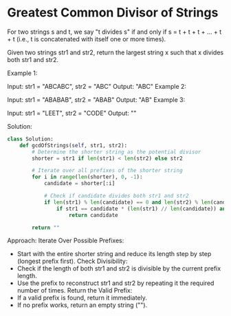 # Greatest Common Divisor of Strings

For two strings s and t, we say "t divides s" if and only if s = t + t + t + ... + t + t (i.e., t is concatenated with itself one or more times).

Given two strings str1 and str2, return the largest string x such that x divides both str1 and str2.

Example 1:

Input: str1 = "ABCABC", str2 = "ABC"
Output: "ABC"
Example 2:

Input: str1 = "ABABAB", str2 = "ABAB"
Output: "AB"
Example 3:

Input: str1 = "LEET", str2 = "CODE"
Output: ""

Solution:

```Python
class Solution:
    def gcdOfStrings(self, str1, str2):
        # Determine the shorter string as the potential divisor
        shorter = str1 if len(str1) < len(str2) else str2

        # Iterate over all prefixes of the shorter string
        for i in range(len(shorter), 0, -1):
            candidate = shorter[:i]

            # Check if candidate divides both str1 and str2
            if len(str1) % len(candidate) == 0 and len(str2) % len(candidate) == 0:
                if str1 == candidate * (len(str1) // len(candidate)) and str2 == candidate * (len(str2) // len(candidate)):
                    return candidate

        return ""
```

Approach:
Iterate Over Possible Prefixes:

- Start with the entire shorter string and reduce its length step by step (longest prefix first).
  Check Divisibility:
- Check if the length of both str1 and str2 is divisible by the current prefix length.
- Use the prefix to reconstruct str1 and str2 by repeating it the required number of times.
  Return the Valid Prefix:
- If a valid prefix is found, return it immediately.
- If no prefix works, return an empty string ("").
